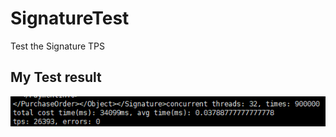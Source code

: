 # SignatureTest
Test the Signature TPS
## My Test result 
![valid result](https://raw.githubusercontent.com/Gsealy/SignatureTest/master/screenshot/valid.png)

